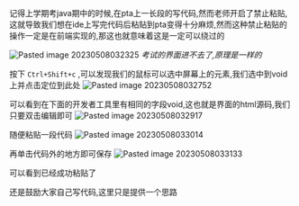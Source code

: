 记得上学期考java期中的时候,在pta上一长段的写代码,然而老师开启了禁止粘贴,这就导致我们想在ide上写完代码后粘贴到pta变得十分麻烦,然而这种禁止粘贴的操作一定是在前端实现的,那这也就意味着这是一定可以绕过的


![Pasted image 20230508032325](https://gitee.com/leiye87/typora_picture/raw/master/20230508035311.png)
*考试的界面进不去了,原理是一样的*





按下 `Ctrl+Shift+c` ,可以发现我们的鼠标可以选中屏幕上的元素,我们选中到void上并点击定位到此处
![Pasted image 20230508032752](https://gitee.com/leiye87/typora_picture/raw/master/20230508035311-1.png)

可以看到在下面的开发者工具里有相同的字段void,这也就是界面的html源码,我们只要双击编辑即可
![Pasted image 20230508032917](https://gitee.com/leiye87/typora_picture/raw/master/20230508035311-2.png)

随便粘贴一段代码
![Pasted image 20230508033014](https://gitee.com/leiye87/typora_picture/raw/master/20230508035311-3.png)

再单击代码外的地方即可保存
![Pasted image 20230508033133](https://gitee.com/leiye87/typora_picture/raw/master/20230508035311-4.png)

可以看到已经成功粘贴了

还是鼓励大家自己写代码,这里只是提供一个思路